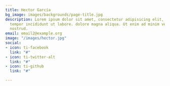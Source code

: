 ```yaml
---
title: Hector García
bg_image: images/backgrounds/page-title.jpg
description: Lorem ipsum dolor sit amet, consectetur adipisicing elit, sed do eiusmod
  tempor incididunt ut labore. dolore magna aliqua. Ut enim ad minim veniam, quis
  nostrud.
email: email2@example.org
image: "/images/hector.jpg"
social:
- icon: ti-facebook
  link: "#"
- icon: ti-twitter-alt
  link: "#"
- icon: ti-github
  link: "#"

---
```


